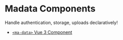 # Madata Components

Handle authentication, storage, uploads declaratively!

- [`<ma-data>` Vue 3 Component](vue/)